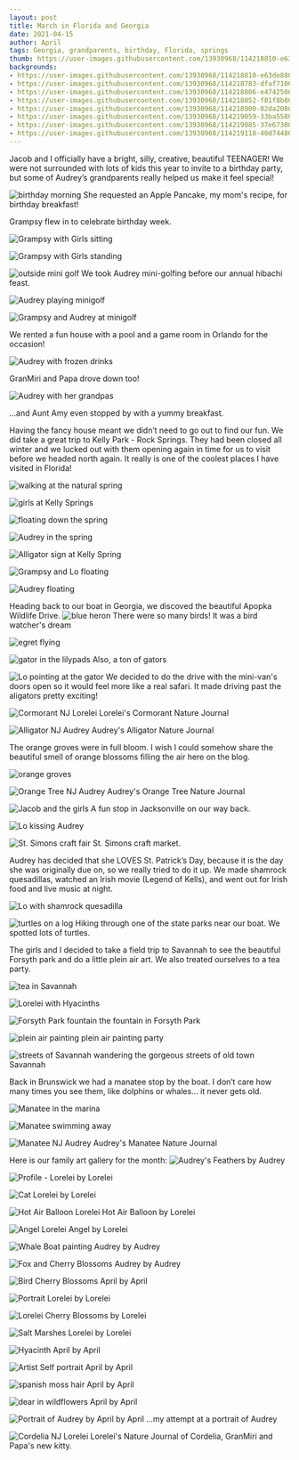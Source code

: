 ```yaml
---
layout: post
title: March in Florida and Georgia
date: 2021-04-15
author: April
tags: Georgia, grandparents, birthday, Florida, springs  
thumb: https://user-images.githubusercontent.com/13930968/114218810-e63de880-9937-11eb-9933-7e98b7e6ce35.jpg
backgrounds: 
- https://user-images.githubusercontent.com/13930968/114218810-e63de880-9937-11eb-9933-7e98b7e6ce35.jpg
- https://user-images.githubusercontent.com/13930968/114218783-dfaf7100-9937-11eb-8401-5269998d1f29.jpg
- https://user-images.githubusercontent.com/13930968/114218806-e4742500-9937-11eb-8061-e3bf5427ac6d.jpg
- https://user-images.githubusercontent.com/13930968/114218852-f81f8b80-9937-11eb-924b-3d23e0e3c244.jpg
- https://user-images.githubusercontent.com/13930968/114218900-02da2080-9938-11eb-8663-7ab0b81e1782.jpg
- https://user-images.githubusercontent.com/13930968/114219059-33ba5580-9938-11eb-814f-f350f46b9d38.jpg
- https://user-images.githubusercontent.com/13930968/114219085-37e67300-9938-11eb-8a60-d79115237acb.jpg
- https://user-images.githubusercontent.com/13930968/114219118-40d74480-9938-11eb-993e-aced833ad5d0.jpg
---
```


Jacob and I officially have a bright, silly, creative, beautiful TEENAGER!  We were not surrounded with lots of kids this year to invite to a birthday party, but some of Audrey’s grandparents really helped us make it feel special! 

![birthday morning](https://user-images.githubusercontent.com/13930968/114218738-d0302800-9937-11eb-8749-7b1962f5dfbe.jpg)
She requested an Apple Pancake, my mom's recipe, for birthday breakfast! 

Grampsy flew in to celebrate birthday week.

![Grampsy with Girls sitting](https://user-images.githubusercontent.com/13930968/114218721-cad2dd80-9937-11eb-86fb-8ce3e818e651.jpg)

![Grampsy with Girls standing](https://user-images.githubusercontent.com/13930968/114218734-cdcdce00-9937-11eb-898f-5c6edb79b0f7.jpg)

![outside mini golf](https://user-images.githubusercontent.com/13930968/114218747-d2928200-9937-11eb-8aff-c0bb980b155e.jpg)
We took Audrey mini-golfing before our annual hibachi feast.

![Audrey playing minigolf](https://user-images.githubusercontent.com/13930968/114218758-d58d7280-9937-11eb-8e4e-fa6a645aac2b.jpg)

![Grampsy and Audrey at minigolf](https://user-images.githubusercontent.com/13930968/114218783-dfaf7100-9937-11eb-8401-5269998d1f29.jpg)

We rented a fun house with a pool and a game room in Orlando for the occasion! 

![Audrey with frozen drinks](https://user-images.githubusercontent.com/13930968/114218806-e4742500-9937-11eb-8061-e3bf5427ac6d.jpg)

GranMiri and Papa drove down too! 

![Audrey with her grandpas](https://user-images.githubusercontent.com/13930968/114218808-e50cbb80-9937-11eb-8799-8e95295f408a.jpg)

...and Aunt Amy even stopped by with a yummy breakfast.

Having the fancy house meant we didn’t need to go out to find our fun. We did take a great trip to Kelly Park - Rock Springs. They had been closed all winter and we lucked out with them opening again in time for us to visit before we headed north again. It really is one of the coolest places I have visited in Florida! 

![walking at the natural spring](https://user-images.githubusercontent.com/13930968/114218811-e63de880-9937-11eb-86d4-e03005fc009a.jpg)

![girls at Kelly Springs](https://user-images.githubusercontent.com/13930968/114218840-f2c24100-9937-11eb-8be1-535a1a65f97c.jpg)

![floating down the spring](https://user-images.githubusercontent.com/13930968/114218852-f81f8b80-9937-11eb-924b-3d23e0e3c244.jpg)

![Audrey in the spring](https://user-images.githubusercontent.com/13930968/114218860-f950b880-9937-11eb-8af0-948b88359aa3.jpg)

![Alligator sign at Kelly Spring](https://user-images.githubusercontent.com/13930968/114218866-fb1a7c00-9937-11eb-8754-5432de93ab60.jpg)

![Grampsy and Lo floating](https://user-images.githubusercontent.com/13930968/114218881-ff469980-9937-11eb-9293-5843a9d03d7b.jpg)

![Audrey floating](https://user-images.githubusercontent.com/13930968/114218888-ffdf3000-9937-11eb-87a8-1107c57a6abc.jpg)

Heading back to our boat in Georgia, we discoved the beautiful Apopka Wildlife Drive.
![blue heron](https://user-images.githubusercontent.com/13930968/114218896-02418a00-9938-11eb-9283-1d6102c8386d.jpg)
There were so many birds! It was a bird watcher's dream

![egret flying](https://user-images.githubusercontent.com/13930968/114218897-02da2080-9938-11eb-96dd-8b9994cef314.jpg)

![gator in the lilypads](https://user-images.githubusercontent.com/13930968/114218900-02da2080-9938-11eb-8663-7ab0b81e1782.jpg)
Also, a ton of gators

![Lo pointing at the gator](https://user-images.githubusercontent.com/13930968/114218910-05d51100-9938-11eb-8770-b8442f2a0319.jpg)
We decided to do the drive with the mini-van's doors open so it would feel more like a real safari. It made driving past the aligators pretty exciting! 

![Cormorant NJ Lorelei](https://user-images.githubusercontent.com/13930968/114219344-83991c80-9938-11eb-9fc9-1848fd64cb82.jpg)
Lorelei's Cormorant Nature Journal

![Alligator NJ Audrey](https://user-images.githubusercontent.com/13930968/114219364-8bf15780-9938-11eb-8331-564f22bb80de.jpg)
Audrey's Alligator Nature Journal


The orange groves were in full bloom. I wish I could somehow share the beautiful smell of orange blossoms filling the air here on the blog. 

![orange groves](https://user-images.githubusercontent.com/13930968/114218930-0cfc1f00-9938-11eb-9e16-d6bf22e70420.jpg)

![Orange Tree NJ Audrey](https://user-images.githubusercontent.com/13930968/114219477-b2af8e00-9938-11eb-91f6-43bef1ae5179.jpg)
Audrey's Orange Tree Nature Journal

![Jacob and the girls](https://user-images.githubusercontent.com/13930968/114218950-12596980-9938-11eb-8abd-b77d8e3eb61e.jpg)
A fun stop in Jacksonville on our way back.

![Lo kissing Audrey](https://user-images.githubusercontent.com/13930968/114218959-138a9680-9938-11eb-9c68-607f52b84065.jpg)

![St. Simons craft fair](https://user-images.githubusercontent.com/13930968/114218961-14232d00-9938-11eb-9389-931c49676e9e.jpg)
St. Simons craft market.

Audrey has decided that she LOVES St. Patrick’s Day, because it is the day she was originally due on, so we really tried to do it up. We made shamrock quesadillas, watched an Irish movie (Legend of Kells), and went out for Irish food and live music at night. 

![Lo with shamrock quesadilla](https://user-images.githubusercontent.com/13930968/114218990-1c7b6800-9938-11eb-96ec-70a92e380abf.jpg)

![turtles on a log](https://user-images.githubusercontent.com/13930968/114219013-2604d000-9938-11eb-879f-e35a06f20790.jpg)
Hiking through one of the state parks near our boat. We spotted lots of turtles. 

The girls and I decided to take a field trip to Savannah to see the beautiful Forsyth park and do a little plein air art. We also treated ourselves to a tea party. 

![tea in Savannah](https://user-images.githubusercontent.com/13930968/114219047-2f8e3800-9938-11eb-9b93-df16f18c6b3f.jpg)

![Lorelei with Hyacinths](https://user-images.githubusercontent.com/13930968/114219059-33ba5580-9938-11eb-814f-f350f46b9d38.jpg)

![Forsyth Park fountain](https://user-images.githubusercontent.com/13930968/114219071-34eb8280-9938-11eb-9ea8-157b5a966aac.jpg)
the fountain in Forsyth Park

![plein air painting](https://user-images.githubusercontent.com/13930968/114219085-37e67300-9938-11eb-8a60-d79115237acb.jpg)
plein air painting party

![streets of Savannah](https://user-images.githubusercontent.com/13930968/114219097-39b03680-9938-11eb-98fc-3035fa87cc4c.jpg)
wandering the gorgeous streets of old town Savannah

Back in Brunswick we had a manatee stop by the boat. I don’t care how many times you see them, like dolphins or whales… it never gets old. 

![Manatee in the marina](https://user-images.githubusercontent.com/13930968/114219118-40d74480-9938-11eb-993e-aced833ad5d0.jpg)

![Manatee swimming away](https://user-images.githubusercontent.com/13930968/114219128-446acb80-9938-11eb-84c5-431768d416f8.jpg)

![Manatee NJ Audrey](https://user-images.githubusercontent.com/13930968/114219573-d4a91080-9938-11eb-8250-c40273af678d.jpg)
Audrey's Manatee Nature Journal


Here is our family art gallery for the month: 
![Audrey's Feathers](https://user-images.githubusercontent.com/13930968/114219292-767c2d80-9938-11eb-8932-6ec541643d3c.jpg)
by Audrey

![Profile - Lorelei](https://user-images.githubusercontent.com/13930968/114219320-7d0aa500-9938-11eb-9a07-56cab8af7205.jpg)
by Lorelei

![Cat Lorelei](https://user-images.githubusercontent.com/13930968/114219326-7ed46880-9938-11eb-8a5d-dc75c014c14b.jpg)
by Lorelei

![Hot Air Balloon Lorelei](https://user-images.githubusercontent.com/13930968/114219329-7f6cff00-9938-11eb-8203-46bb9d020f3c.jpg)
Hot Air Balloon by Lorelei

![Angel Lorelei](https://user-images.githubusercontent.com/13930968/114219337-81cf5900-9938-11eb-9849-c29ea4f97ff1.jpg)
Angel by Lorelei

![Whale Boat painting Audrey](https://user-images.githubusercontent.com/13930968/114219375-90b60b80-9938-11eb-9091-7905b5016f5b.jpg)
by Audrey

![Fox and Cherry Blossoms Audrey](https://user-images.githubusercontent.com/13930968/114219393-990e4680-9938-11eb-93a9-696b5c90bbad.jpg)
by Audrey

![Bird Cherry Blossoms April](https://user-images.githubusercontent.com/13930968/114219423-a3c8db80-9938-11eb-9e34-0096033d515a.jpg)
by April

![Portrait Lorelei](https://user-images.githubusercontent.com/13930968/114219425-a4fa0880-9938-11eb-9448-a906c580b005.jpg)
by Lorelei

![Lorelei Cherry Blossoms](https://user-images.githubusercontent.com/13930968/114219432-a62b3580-9938-11eb-8d3c-b9acf2a8cec3.jpg)
by Lorelei

![Salt Marshes Lorelei](https://user-images.githubusercontent.com/13930968/114219436-a88d8f80-9938-11eb-8e2c-0d471d40d136.jpg)
by Lorelei

![Hyacinth April](https://user-images.githubusercontent.com/13930968/114219511-bba05f80-9938-11eb-9c39-632324101717.jpg)
by April

![Artist Self portrait April](https://user-images.githubusercontent.com/13930968/114219518-bf33e680-9938-11eb-8031-3950febabc92.jpg)
by April

![spanish moss hair April](https://user-images.githubusercontent.com/13930968/114219549-cbb83f00-9938-11eb-9a4c-2761266aa1da.jpg)
by April

![dear in wildflowers April](https://user-images.githubusercontent.com/13930968/114219559-d07cf300-9938-11eb-8569-6bc762c621ad.jpg)
by April

![Portrait of Audrey by April](https://user-images.githubusercontent.com/13930968/114219562-d1ae2000-9938-11eb-98f9-79428a052216.jpg)
by April ...my attempt at a portrait of Audrey

![Cordelia NJ Lorelei](https://user-images.githubusercontent.com/13930968/114219566-d2df4d00-9938-11eb-98cb-7998dec3a02f.jpg)
Lorelei's Nature Journal of Cordelia, GranMiri and Papa's new kitty. 
